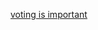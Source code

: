 [voting is important](https://github.com/cowsicle/markdown-portfolio/pull/3/files#diff-d55e91ea0f7f81375348a74fad4e4e42)
